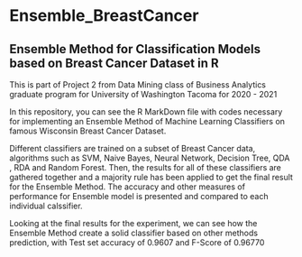 # Ensemble_BreastCancer
Ensemble Method for Classification Models based on Breast Cancer Dataset in R
--------------------------------------------

This is part of Project 2 from Data Mining class of Business Analytics graduate program 
for University of Washington Tacoma for 2020 - 2021

In this repository, you can see the R MarkDown file with codes necessary for implementing an Ensemble Method of Machine Learning Classifiers on famous Wisconsin Breast Cancer Dataset.

Different classifiers are trained on a subset of Breast Cancer data, algorithms such as SVM, Naive Bayes, Neural Network, Decision Tree, QDA , RDA and Random Forest.
Then, the results for all of these classifiers are gathered together and a majority rule has been applied to get the final result for the Ensemble Method.
The accuracy and other measures of performance for Ensemble model is presented and compared to each individual calssifier. 

Looking at the final results for the experiment, we can see how the Ensemble Method create a solid classifier based on other methods prediction, with Test set accuracy of 0.9607	 and F-Score of 0.96770 
